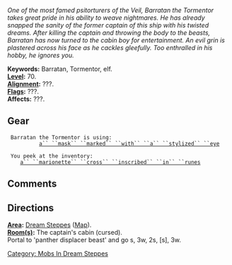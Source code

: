 *One of the most famed psitorturers of the Veil, Barratan the Tormentor
takes great pride in his ability to weave nightmares. He has already
snapped the sanity of the former captain of this ship with his twisted
dreams. After killing the captain and throwing the body to the beasts,
Barratan has now turned to the cabin boy for entertainment. An evil grin
is plastered across his face as he cackles gleefully. Too enthralled in
his hobby, he ignores you.*

**Keywords:** Barratan, Tormentor, elf.  
**[Level](Level.md "wikilink"):** 70.  
**[Alignment](Alignment.md "wikilink"):** ???.  
**[Flags](:Category:_Mob_Types.md "wikilink"):** ???.  
**Affects:** ???.  

## Gear

` Barratan the Tormentor is using:`  
`    `<worn on head>`      `[`a`` ``mask`` ``marked`` ``with`` ``a`` ``stylized`` ``eye`](Mystical_Eye.md "wikilink")

` You peek at the inventory:`  
`    `[`a`` ``marionette`` ``cross`` ``inscribed`` ``in`` ``runes`](Marionette_Cross_Inscribed_In_Runes.md "wikilink")

## Comments

## Directions

**[Area](:Category:_Areas.md "wikilink"):** [Dream
Steppes](:Category:_Dream_Steppes.md "wikilink")
([Map](Dream_Steppes_Map.md "wikilink")).  
**[Room(s)](:Category:_Rooms.md "wikilink"):** The captain's cabin
(cursed).  
Portal to 'panther displacer beast' and go s, 3w, 2s, \[s\], 3w.

[Category: Mobs In Dream
Steppes](Category:_Mobs_In_Dream_Steppes "wikilink")
